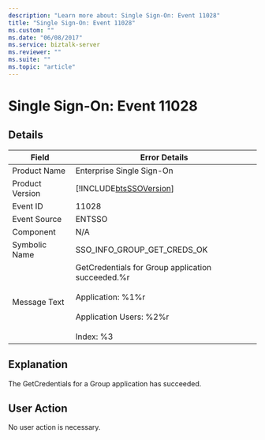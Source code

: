 ```yaml
---
description: "Learn more about: Single Sign-On: Event 11028"
title: "Single Sign-On: Event 11028"
ms.custom: ""
ms.date: "06/08/2017"
ms.service: biztalk-server
ms.reviewer: ""
ms.suite: ""
ms.topic: "article"
---
```

# Single Sign-On: Event 11028
## Details  
  
| Field | Error Details|
|-----------------|-------------------------------------------------------------------------------------------------------------------------------------------|
|  Product Name   |                                                         Enterprise Single Sign-On                                                         |
| Product Version |                                        [!INCLUDE[btsSSOVersion](../includes/btsssoversion-md.md)]                                         |
|    Event ID     |                                                                   11028                                                                   |
|  Event Source   |                                                                  ENTSSO                                                                   |
|    Component    |                                                                    N/A                                                                    |
|  Symbolic Name  |                                                        SSO_INFO_GROUP_GET_CREDS_OK                                                        |
|  Message Text   | GetCredentials for Group application succeeded.%r<br /><br /> Application: %1%r<br /><br /> Application Users: %2%r<br /><br /> Index: %3 |
  
## Explanation  
 The GetCredentials for a Group application has succeeded.  
  
## User Action  
 No user action is necessary.
